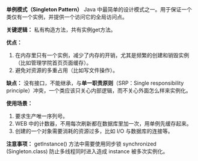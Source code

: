 **单例模式（Singleton Pattern）**  Java 中最简单的设计模式之一。用于保证一个类仅有一个实例，并提供一个访问它的全局访问点。

**关键逻辑：** 私有构造方法，共有实例get方法。

**优点：**
1. 在内存里只有一个实例，减少了内存的开销，尤其是频繁的创建和销毁实例（比如管理学院首页页面缓存）。
2. 避免对资源的多重占用（比如写文件操作）。

**缺点：** 没有接口，不能继承，与**单一职责原则**（SRP：Single responsibility principle）冲突，一个类应该只关心内部逻辑，而不关心外面怎么样来实例化。

**使用场景：**
1. 要求生产唯一序列号。
2. WEB 中的计数器，不用每次刷新都在数据库里加一次，用单例先缓存起来。
3. 创建的一个对象需要消耗的资源过多，比如 I/O 与数据库的连接等。

**注意事项：** getInstance() 方法中需要使用同步锁 synchronized (Singleton.class) 防止多线程同时进入造成 instance 被多次实例化。
